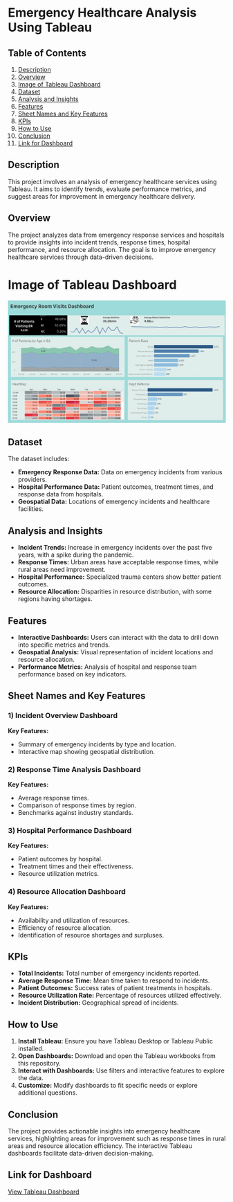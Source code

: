 # Emergency Healthcare Analysis Using Tableau

## Table of Contents
1. [Description](#description)
2. [Overview](#overview)
3. [Image of Tableau Dashboard](#image-of-tableau-dashboard)
4. [Dataset](#dataset)
5. [Analysis and Insights](#analysis-and-insights)
6. [Features](#features)
7. [Sheet Names and Key Features](#sheet-names-and-key-features)
8. [KPIs](#kpis)
9. [How to Use](#how-to-use)
10. [Conclusion](#conclusion)
11. [Link for Dashboard](#link-for-dashboard)

## Description

This project involves an analysis of emergency healthcare services using Tableau. It aims to identify trends, evaluate performance metrics, and suggest areas for improvement in emergency healthcare delivery.

## Overview

The project analyzes data from emergency response services and hospitals to provide insights into incident trends, response times, hospital performance, and resource allocation. The goal is to improve emergency healthcare services through data-driven decisions.

# Image of Tableau Dashboard 

![Tableau Dashboard](https://github.com/jainam0037/Emergency-Healthcare/blob/main/Dashboard%201%20(1).png?raw=true)

## Dataset

The dataset includes:
- **Emergency Response Data:** Data on emergency incidents from various providers.
- **Hospital Performance Data:** Patient outcomes, treatment times, and response data from hospitals.
- **Geospatial Data:** Locations of emergency incidents and healthcare facilities.

## Analysis and Insights

- **Incident Trends:** Increase in emergency incidents over the past five years, with a spike during the pandemic.
- **Response Times:** Urban areas have acceptable response times, while rural areas need improvement.
- **Hospital Performance:** Specialized trauma centers show better patient outcomes.
- **Resource Allocation:** Disparities in resource distribution, with some regions having shortages.

## Features

- **Interactive Dashboards:** Users can interact with the data to drill down into specific metrics and trends.
- **Geospatial Analysis:** Visual representation of incident locations and resource allocation.
- **Performance Metrics:** Analysis of hospital and response team performance based on key indicators.

## Sheet Names and Key Features

### 1) Incident Overview Dashboard
**Key Features:**
- Summary of emergency incidents by type and location.
- Interactive map showing geospatial distribution.

### 2) Response Time Analysis Dashboard
**Key Features:**
- Average response times.
- Comparison of response times by region.
- Benchmarks against industry standards.

### 3) Hospital Performance Dashboard
**Key Features:**
- Patient outcomes by hospital.
- Treatment times and their effectiveness.
- Resource utilization metrics.

### 4) Resource Allocation Dashboard
**Key Features:**
- Availability and utilization of resources.
- Efficiency of resource allocation.
- Identification of resource shortages and surpluses.

## KPIs

- **Total Incidents:** Total number of emergency incidents reported.
- **Average Response Time:** Mean time taken to respond to incidents.
- **Patient Outcomes:** Success rates of patient treatments in hospitals.
- **Resource Utilization Rate:** Percentage of resources utilized effectively.
- **Incident Distribution:** Geographical spread of incidents.

## How to Use

1. **Install Tableau:** Ensure you have Tableau Desktop or Tableau Public installed.
2. **Open Dashboards:** Download and open the Tableau workbooks from this repository.
3. **Interact with Dashboards:** Use filters and interactive features to explore the data.
4. **Customize:** Modify dashboards to fit specific needs or explore additional questions.

## Conclusion

The project provides actionable insights into emergency healthcare services, highlighting areas for improvement such as response times in rural areas and resource allocation efficiency. The interactive Tableau dashboards facilitate data-driven decision-making.

## Link for Dashboard

[View Tableau Dashboard](https://public.tableau.com/app/profile/jainam5968/viz/EmergencyHealthcare/Dashboard1)
